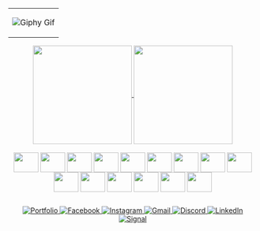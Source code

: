 <div align="center">
<!---
zora004/zora004 is a ✨ special ✨ repository because its `README.md` (this file) appears on your GitHub profile.
You can click the Preview link to take a look at your changes.
--->
<table><tr><td align="center">
  
![Giphy Gif](https://media.giphy.com/media/26tn33aiTi1jkl6H6/giphy.gif)

</td></tr></table>

<div>
  <a href="https://github.com/zora004">
  <img height="200" align="center" src="https://github-readme-stats.vercel.app/api?username=zora004&show_icons=true&theme=transparent&include_all_commits=true" />
  <img height="200" align="center" src="https://github-readme-stats.vercel.app/api/top-langs/?username=zora004&layout=compact&langs_count=8&card_width=320&theme=transparent" />
</div>

<div style="display: inline-block"><br>
    <img align="center" alt="" height="40" width="50" src="https://cdn.jsdelivr.net/gh/devicons/devicon@latest/icons/laravel/laravel-original.svg">
    <img align="center" alt="" height="40" width="50" src="https://cdn.jsdelivr.net/gh/devicons/devicon@latest/icons/html5/html5-original.svg">
    <img align="center" alt="" height="40" width="50" src="https://cdn.jsdelivr.net/gh/devicons/devicon@latest/icons/css3/css3-original.svg">
    <img align="center" alt="" height="40" width="50" src="https://cdn.jsdelivr.net/gh/devicons/devicon@latest/icons/javascript/javascript-original.svg">
   <img align="center" alt="" height="40" width="50" src="https://cdn.jsdelivr.net/gh/devicons/devicon@latest/icons/typescript/typescript-original.svg">
    <img align="center" alt="" height="40" width="50" src="https://cdn.jsdelivr.net/gh/devicons/devicon@latest/icons/jquery/jquery-original.svg">
    <img align="center" alt="" height="40" width="50" src="https://cdn.jsdelivr.net/gh/devicons/devicon@latest/icons/php/php-original.svg">
    <img align="center" alt="" height="40" width="50" src="https://cdn.jsdelivr.net/gh/devicons/devicon@latest/icons/mysql/mysql-original-wordmark.svg">
    <img align="center" alt="" height="40" width="50" src="https://cdn.jsdelivr.net/gh/devicons/devicon@latest/icons/nodejs/nodejs-original-wordmark.svg">
    <img align="center" alt="" height="40" width="50" src="https://cdn.jsdelivr.net/gh/devicons/devicon@latest/icons/graphql/graphql-plain.svg">
    <img align="center" alt="" height="40" width="50" src="https://cdn.jsdelivr.net/gh/devicons/devicon@latest/icons/mongodb/mongodb-original.svg">
    <img align="center" alt="" height="40" width="50" src="https://cdn.jsdelivr.net/gh/devicons/devicon@latest/icons/react/react-original.svg">
    <img align="center" alt="" height="40" width="50" src="https://cdn.jsdelivr.net/gh/devicons/devicon@latest/icons/linux/linux-original.svg">
    <img align="center" alt="" height="40" width="50" src="https://cdn.jsdelivr.net/gh/devicons/devicon@latest/icons/docker/docker-original.svg">
    <img align="center" alt="" height="40" width="50" src="https://cdn.jsdelivr.net/gh/devicons/devicon@latest/icons/amazonwebservices/amazonwebservices-plain-wordmark.svg">
</div>
</a>

##
<a href="https://portfolio-zora04.vercel.app" target="_blank"> ![Portfolio](https://img.shields.io/badge/Portfolio-%23000000.svg?style=for-the-badge&logo=firefox&logoColor=#FF7139) </a>
<a href="https://www.facebook.com/zoraa04" target="_blank"> ![Facebook](https://img.shields.io/badge/Facebook-%231877F2.svg?style=for-the-badge&logo=Facebook&logoColor=white) </a>
<a href="https://www.instagram.com/zora.abaquita" target="_blank"> ![Instagram](https://img.shields.io/badge/Instagram-%23E4405F.svg?style=for-the-badge&logo=Instagram&logoColor=white) </a>
<a href="mailto:abaquita04@gmail.com"> ![Gmail](https://img.shields.io/badge/Gmail-D14836?style=for-the-badge&logo=gmail&logoColor=white) </a>
<a href="https://discord.com/zora004/623944942896807936"> ![Discord](https://img.shields.io/badge/Discord-%235865F2.svg?style=for-the-badge&logo=discord&logoColor=white) </a>
<a href="https://www.linkedin.com/in/razor-abaquita-a82641225/"> ![LinkedIn](https://img.shields.io/badge/linkedin-%230077B5.svg?style=for-the-badge&logo=linkedin&logoColor=white) </a>
<a href="#" tooltip="+(63) 976 045 8277"> ![Signal](https://img.shields.io/badge/Signal-%23039BE5.svg?style=for-the-badge&logo=Signal&logoColor=white) </a>
